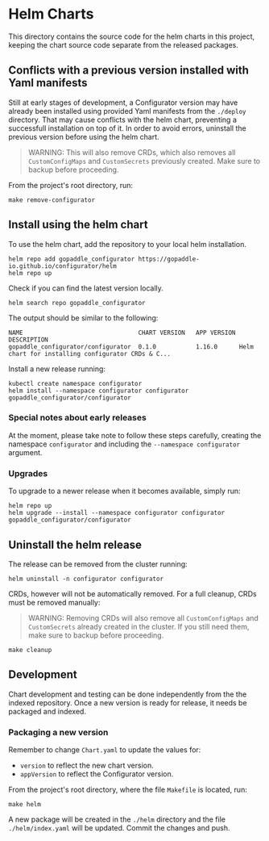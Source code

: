 # Helm Charts

This directory contains the source code for the helm charts in this project, keeping the chart source code separate from the released packages.

## Conflicts with a previous version installed with Yaml manifests

Still at early stages of development, a Configurator version may have already been installed using provided Yaml manifests from the `./deploy` directory. That may cause conflicts with the helm chart, preventing a successfull installation on top of it. In order to avoid errors, uninstall the previous version before using the helm chart.

> WARNING: This will also remove CRDs, which also removes all `CustomConfigMaps` and `CustomSecrets` previously created. Make sure to backup before proceeding.

From the project's root directory, run:

```
make remove-configurator
```

## Install using the helm chart

To use the helm chart, add the repository to your local helm installation.

```
helm repo add gopaddle_configurator https://gopaddle-io.github.io/configurator/helm
helm repo up
```

Check if you can find the latest version locally.

```
helm search repo gopaddle_configurator
```

The output should be similar to the following:

```
NAME                              	CHART VERSION	APP VERSION	DESCRIPTION                                       
gopaddle_configurator/configurator	0.1.0        	1.16.0     	Helm chart for installing configurator CRDs & C...
```

Install a new release running:

```
kubectl create namespace configurator
helm install --namespace configurator configurator gopaddle_configurator/configurator
```

### Special notes about early releases

At the moment, please take note to follow these steps carefully, creating the namespace `configurator` and including the `--namespace configurator` argument.

### Upgrades

To upgrade to a newer release when it becomes available, simply run:

```
helm repo up
helm upgrade --install --namespace configurator configurator gopaddle_configurator/configurator
```

## Uninstall the helm release

The release can be removed from the cluster running:

```
helm uninstall -n configurator configurator
```

CRDs, however will not be automatically removed. For a full cleanup, CRDs must be removed manually:

> WARNING: Removing CRDs will also remove all `CustomConfigMaps` and `CustomSecrets` already created in the cluster. If you still need them, make sure to backup before proceeding.

```
make cleanup
```

## Development

Chart development and testing can be done independently from the the indexed repository. Once a new version is ready for release, it needs be packaged and indexed.

### Packaging a new version

Remember to change `Chart.yaml` to update the values for:

* `version` to reflect the new chart version.
* `appVersion` to reflect the Configurator version.

From the project's root directory, where the file `Makefile` is located, run:

```
make helm
```

A new package will be created in the `./helm` directory and the file `./helm/index.yaml` will be updated. Commit the changes and push.

